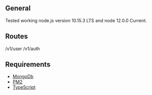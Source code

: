 ## General

Tested working node.js version 10.15.3 LTS and node 12.0.0 Current. 

## Routes

/v1/user
/v1/auth

## Requirements

* [MongoDb](https://www.mongodb.com)
* [PM2](http://pm2.keymetrics.io/)
* [TypeScript](https://www.typescriptlang.org)